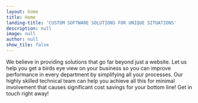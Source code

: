 ```yaml
---
layout: home
title: Home
landing-title: 'CUSTOM SOFTWARE SOLUTIONS FOR UNIQUE SITUATIONS'
description: null
image: null
author: null
show_tile: false
---
```


We believe in providing solutions that go far beyond just a website. Let us help you get a birds eye view on your business so you can improve performance in every department by simplifying all your processes. Our highly skilled technical team can help you achieve all this for minimal involvement that causes significant cost savings for your bottom line! Get in touch right away!
